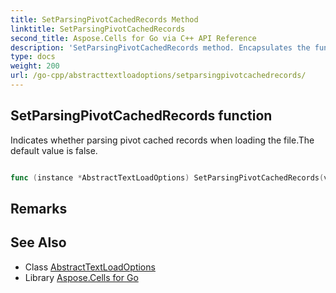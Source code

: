 ```yaml
---
title: SetParsingPivotCachedRecords Method 
linktitle: SetParsingPivotCachedRecords
second_title: Aspose.Cells for Go via C++ API Reference
description: 'SetParsingPivotCachedRecords method. Encapsulates the function that represents setparsingpivotcachedrecords in Go.'
type: docs
weight: 200
url: /go-cpp/abstracttextloadoptions/setparsingpivotcachedrecords/
---
```


## SetParsingPivotCachedRecords function

Indicates whether parsing pivot cached records when loading the file.The default value is false.

```go

func (instance *AbstractTextLoadOptions) SetParsingPivotCachedRecords(value bool)  error

```

## Remarks


## See Also

* Class [AbstractTextLoadOptions](../)
* Library [Aspose.Cells for Go](../../)
